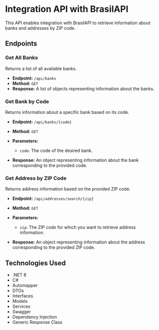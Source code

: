 # Integration API with BrasilAPI

This API enables integration with BrasilAPI to retrieve information about banks and addresses by ZIP code.

## Endpoints

### Get All Banks

Returns a list of all available banks.

* **Endpoint:** `/api/banks`
* **Method:** `GET`
* **Response:** A list of objects representing information about the banks.

### Get Bank by Code

Returns information about a specific bank based on its code.

* **Endpoint:** `/api/banks/{code}`
* **Method:** `GET`
* **Parameters:**

  * `code`: The code of the desired bank.
* **Response:** An object representing information about the bank corresponding to the provided code.

### Get Address by ZIP Code

Returns address information based on the provided ZIP code.

* **Endpoint:** `/api/addresses/search/{zip}`
* **Method:** `GET`
* **Parameters:**

  * `zip`: The ZIP code for which you want to retrieve address information.
* **Response:** An object representing information about the address corresponding to the provided ZIP code.

## Technologies Used

* .NET 8
* C#
* Automapper
* DTOs
* Interfaces
* Models
* Services
* Swagger
* Dependency Injection
* Generic Response Class
